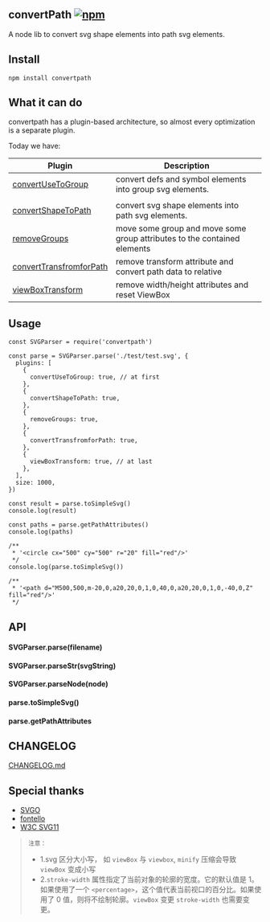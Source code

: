 ## convertPath [![npm](https://img.shields.io/badge/npm-convertpath-green.svg?style=flat-square)](https://www.npmjs.com/package/convertpath)

A node lib to convert svg shape elements into path svg elements.

## Install

```
npm install convertpath
```

## What it can do

convertpath has a plugin-based architecture, so almost every optimization is a separate plugin.

Today we have:

| Plugin                                                                                                              | Description                                                              |
| ------------------------------------------------------------------------------------------------------------------- | ------------------------------------------------------------------------ |
| [convertUseToGroup](https://github.com/pfan123/convertpath/blob/master/lib/filter/convertUseToGroup.js)             | convert defs and symbol elements into group svg elements.                |
|                                                                                                                     |
| [convertShapeToPath](https://github.com/pfan123/convertpath/blob/master/lib/filter/convertShapeToPath.js)           | convert svg shape elements into path svg elements.                       |
| [removeGroups](https://github.com/pfan123/convertpath/blob/master/lib/filter/removeGroups.js)                       | move some group and move some group attributes to the contained elements |
| [convertTransfromforPath](https://github.com/pfan123/convertpath/blob/master/lib/filter/convertTransfromforPath.js) | remove transform attribute and convert path data to relative             |
| [viewBoxTransform](https://github.com/pfan123/convertpath/blob/master/lib/filter/viewBoxTransform.js)               | remove width/height attributes and reset ViewBox                         |

## Usage

```
const SVGParser = require('convertpath')

const parse = SVGParser.parse('./test/test.svg', {
  plugins: [
    {
      convertUseToGroup: true, // at first
    },
    {
      convertShapeToPath: true,
    },
    {
      removeGroups: true,
    },
    {
      convertTransfromforPath: true,
    },
    {
      viewBoxTransform: true, // at last
    },
  ],
  size: 1000,
})

const result = parse.toSimpleSvg()
console.log(result)

const paths = parse.getPathAttributes()
console.log(paths)

/**
 * '<circle cx="500" cy="500" r="20" fill="red"/>'
 */
console.log(parse.toSimpleSvg())

/**
 * '<path d="M500,500,m-20,0,a20,20,0,1,0,40,0,a20,20,0,1,0,-40,0,Z" fill="red"/>'
 */

```

## API

#### SVGParser.parse(filename)

#### SVGParser.parseStr(svgString)

#### SVGParser.parseNode(node)

#### parse.toSimpleSvg()

#### parse.getPathAttributes

## CHANGELOG

[CHANGELOG.md](https://github.com/convertSvg/convertPath/blob/master/CHANGELOG.md)

## Special thanks

- [SVGO](https://github.com/svg/svgo)
- [fontello](https://github.com/fontello/svgpath)
- [W3C SVG11](https://www.w3.org/TR/SVG11/)

> `注意：`
>
> - 1.svg 区分大小写， 如 `viewBox` 与 `viewbox`, `minify` 压缩会导致 `viewBox` 变成小写
> - 2.`stroke-width` 属性指定了当前对象的轮廓的宽度。它的默认值是 1。如果使用了一个 `<percentage>`，这个值代表当前视口的百分比。如果使用了 0 值，则将不绘制轮廓。`viewBox` 变更 `stroke-width` 也需要变更。
